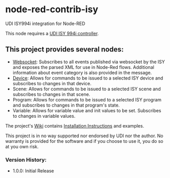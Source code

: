 # node-red-contrib-isy
UDI ISY994i integration for Node-RED

This node requires a [UDI ISY 994i controller](https://www.universal-devices.com/).

## This project provides several nodes:
* [Websocket](https://github.com/fahrer16/node-red-contrib-isy/wiki/Installation): Subscribes to all events published via websocket by the ISY and exposes the parsed XML for use in Node-Red flows.  Additional information about event category is also provided in the message.
* [Device](https://github.com/fahrer16/node-red-contrib-isy/wiki/Device-Node-Example): Allows for commands to be issued to a selected ISY device and subscribes to changes in that device.
* Scene: Allows for commands to be issued to a selected ISY scene and subscribes to changes in that scene.
* Program: Allows for commands to be issued to a selected ISY program and subscribes to changes in that program's state.
* Variable: Allows for variable value and init values to be set.  Subscribes to changes in variable values.

The project's [Wiki](https://github.com/fahrer16/node-red-contrib-isy/wiki) contains [Installation Instructions](https://github.com/fahrer16/node-red-contrib-isy/wiki/Installation) and examples.

This project is in no way supported nor endorsed by UDI nor the author.  No warranty is provided for the software and if you choose to use it, you do so at you own risk.

### Version History:
* 1.0.0: Initial Release
